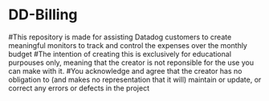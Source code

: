 # DD-Billing
#This repository is made for assisting Datadog customers to create meaningful monitors to track and control the expenses over the monthly budget
#The intention of creating this is exclusively for educational purpouses only, meaning that the creator is not reponsible for the use you can make with it.
#You acknowledge and agree that the creator has no obligation to (and makes no representation that it will) maintain or update, or correct any errors or defects in the project
